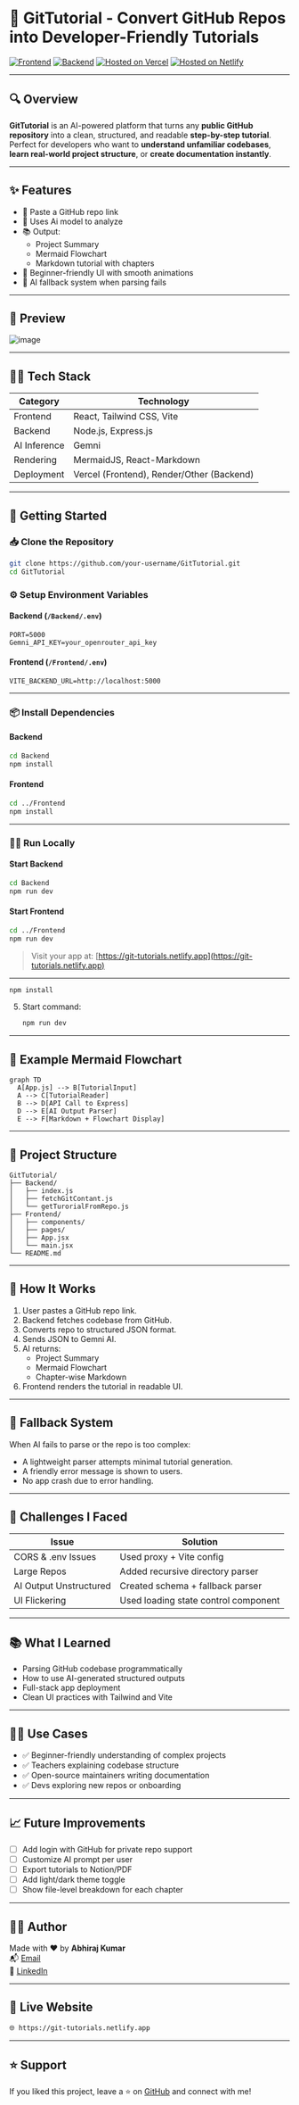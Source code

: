 
# 📘 GitTutorial - Convert GitHub Repos into Developer-Friendly Tutorials

[![Frontend](https://img.shields.io/badge/Frontend-React%20%2B%20Tailwind-blueviolet)](https://reactjs.org/)
[![Backend](https://img.shields.io/badge/Backend-Node.js%20%2B%20Express-green)](https://expressjs.com/)
[![Hosted on Vercel](https://img.shields.io/badge/Deployed-Vercel-black?logo=vercel)](https://vercel.com)
[![Hosted on Netlify](https://img.shields.io/badge/Deployed-Netlify-green?logo=vercel)](https://netlify.com)

---

## 🔍 Overview

**GitTutorial** is an AI-powered platform that turns any **public GitHub repository** into a clean, structured, and readable **step-by-step tutorial**. Perfect for developers who want to **understand unfamiliar codebases**, **learn real-world project structure**, or **create documentation instantly**.

---

## ✨ Features

- 🔗 Paste a GitHub repo link
- 🧠 Uses Ai model to analyze
- 📚 Output:
  - Project Summary
  - Mermaid Flowchart
  - Markdown tutorial with chapters
- 🎨 Beginner-friendly UI with smooth animations
- 🔄 AI fallback system when parsing fails

---

## 📸 Preview

  ![image](https://github.com/user-attachments/assets/6591893b-7a0f-401a-bf4b-f460c7661763)


---

## 🧑‍💻 Tech Stack

| Category    | Technology             |
|-------------|------------------------|
| Frontend    | React, Tailwind CSS, Vite |
| Backend     | Node.js, Express.js    |
| AI Inference| Gemni |
| Rendering   | MermaidJS, React-Markdown |
| Deployment  | Vercel (Frontend), Render/Other (Backend) |

---

## 🚀 Getting Started

### 📥 Clone the Repository

```bash
git clone https://github.com/your-username/GitTutorial.git
cd GitTutorial
```

### ⚙️ Setup Environment Variables

#### Backend (`/Backend/.env`)
```env
PORT=5000
Gemni_API_KEY=your_openrouter_api_key
```

#### Frontend (`/Frontend/.env`)
```env
VITE_BACKEND_URL=http://localhost:5000
```

---

### 📦 Install Dependencies

#### Backend
```bash
cd Backend
npm install
```

#### Frontend
```bash
cd ../Frontend
npm install
```

---

### 🏃‍♂️ Run Locally

#### Start Backend
```bash
cd Backend
npm run dev
```

#### Start Frontend
```bash
cd ../Frontend
npm run dev
```

> Visit your app at: [https://git-tutorials.netlify.app](https://git-tutorials.netlify.app)

---

   ```bash
   npm install
   ```
5. Start command:
   ```bash
   npm run dev
   ```

---

## 📘 Example Mermaid Flowchart

```mermaid
graph TD
  A[App.js] --> B[TutorialInput]
  A --> C[TutorialReader]
  B --> D[API Call to Express]
  D --> E[AI Output Parser]
  E --> F[Markdown + Flowchart Display]
```

---

## 🧩 Project Structure

```
GitTutorial/
├── Backend/
│   ├── index.js
│   ├── fetchGitContant.js
│   └── getTurorialFromRepo.js
├── Frontend/
│   ├── components/
│   ├── pages/
│   ├── App.jsx
│   └── main.jsx
└── README.md
```

---

## 🧠 How It Works

1. User pastes a GitHub repo link.
2. Backend fetches codebase from GitHub.
3. Converts repo to structured JSON format.
4. Sends JSON to Gemni AI.
5. AI returns:
   - Project Summary
   - Mermaid Flowchart
   - Chapter-wise Markdown
6. Frontend renders the tutorial in readable UI.

---

## 🧪 Fallback System

When AI fails to parse or the repo is too complex:
- A lightweight parser attempts minimal tutorial generation.
- A friendly error message is shown to users.
- No app crash due to error handling.

---

## 🤯 Challenges I Faced

| Issue | Solution |
|-------|----------|
| CORS & .env Issues | Used proxy + Vite config |
| Large Repos | Added recursive directory parser |
| AI Output Unstructured | Created schema + fallback parser |
| UI Flickering | Used loading state control component |

---

## 📚 What I Learned

- Parsing GitHub codebase programmatically
- How to use AI-generated structured outputs
- Full-stack app deployment
- Clean UI practices with Tailwind and Vite

---

## 🧑‍🏫 Use Cases

- ✅ Beginner-friendly understanding of complex projects
- ✅ Teachers explaining codebase structure
- ✅ Open-source maintainers writing documentation
- ✅ Devs exploring new repos or onboarding

---

## 📈 Future Improvements

- [ ] Add login with GitHub for private repo support
- [ ] Customize AI prompt per user
- [ ] Export tutorials to Notion/PDF
- [ ] Add light/dark theme toggle
- [ ] Show file-level breakdown for each chapter

---

## 🙋‍♂️ Author

Made with ❤️ by **Abhiraj Kumar**  
📬 [Email](mailto:royabhi2406@gmail.com.com)  
🔗 [LinkedIn](https://www.linkedin.com/in/abhiraj01)

---

## 🔗 Live Website

```txt
🌐 https://git-tutorials.netlify.app
```

---

## ⭐️ Support

If you liked this project, leave a ⭐️ on [GitHub](https://github.com/your-username/GitTutorial) and connect with me!
